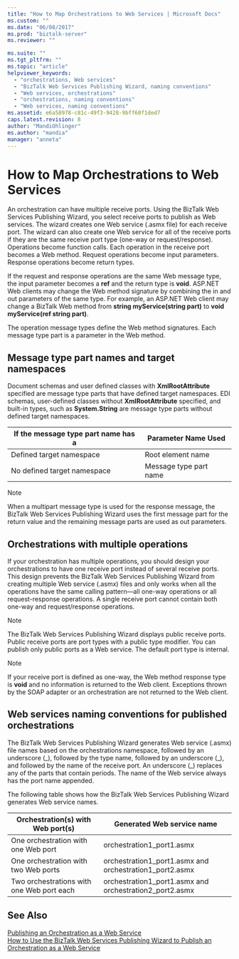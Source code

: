 ```yaml
---
title: "How to Map Orchestrations to Web Services | Microsoft Docs"
ms.custom: ""
ms.date: "06/08/2017"
ms.prod: "biztalk-server"
ms.reviewer: ""

ms.suite: ""
ms.tgt_pltfrm: ""
ms.topic: "article"
helpviewer_keywords: 
  - "orchestrations, Web services"
  - "BizTalk Web Services Publishing Wizard, naming conventions"
  - "Web services, orchestrations"
  - "orchestrations, naming conventions"
  - "Web services, naming conventions"
ms.assetid: e6a58978-c81c-49f3-9428-9bff60f1ded7
caps.latest.revision: 8
author: "MandiOhlinger"
ms.author: "mandia"
manager: "anneta"
---
```

# How to Map Orchestrations to Web Services
An orchestration can have multiple receive ports. Using the BizTalk Web Services Publishing Wizard, you select receive ports to publish as Web services. The wizard creates one Web service (.asmx file) for each receive port. The wizard can also create one Web service for all of the receive ports if they are the same receive port type (one-way or request/response). Operations become function calls. Each operation in the receive port becomes a Web method. Request operations become input parameters. Response operations become return types.  
  
 If the request and response operations are the same Web message type, the input parameter becomes a **ref** and the return type is **void**. ASP.NET Web clients may change the Web method signature by combining the in and out parameters of the same type. For example, an ASP.NET Web client may change a BizTalk Web method from **string myService(string part)** to **void myService(ref string part)**.  
  
 The operation message types define the Web method signatures. Each message type part is a parameter in the Web method.  
  
## Message type part names and target namespaces  
 Document schemas and user defined classes with **XmlRootAttribute** specified are message type parts that have defined target namespaces. EDI schemas, user-defined classes without **XmlRootAttribute** specified, and built-in types, such as **System.String** are message type parts without defined target namespaces.  
  
|If the message type part name has a|Parameter Name Used|  
|-----------------------------------------|-------------------------|  
|Defined target namespace|Root element name|  
|No defined target namespace|Message type part name|  
  
> [!NOTE]
>  When a multipart message type is used for the response message, the BizTalk Web Services Publishing Wizard uses the first message part for the return value and the remaining message parts are used as out parameters.  
  
## Orchestrations with multiple operations  
 If your orchestration has multiple operations, you should design your orchestrations to have one receive port instead of several receive ports. This design prevents the BizTalk Web Services Publishing Wizard from creating multiple Web service (.asmx) files and only works when all the operations have the same calling pattern—all one-way operations or all request-response operations. A single receive port cannot contain both one-way and request/response operations.  
  
> [!NOTE]
>  The BizTalk Web Services Publishing Wizard displays public receive ports. Public receive ports are port types with a public type modifier. You can publish only public ports as a Web service. The default port type is internal.  
  
> [!NOTE]
>  If your receive port is defined as one-way, the Web method response type is **void** and no information is returned to the Web client. Exceptions thrown by the SOAP adapter or an orchestration are not returned to the Web client.  
  
## Web services naming conventions for published orchestrations  
 The BizTalk Web Services Publishing Wizard generates Web service (.asmx) file names based on the orchestrations namespace, followed by an underscore (_), followed by the type name, followed by an underscore (\_), and followed by the name of the receive port. An underscore (\_) replaces any of the parts that contain periods. The name of the Web service always has the port name appended.  
  
 The following table shows how the BizTalk Web Services Publishing Wizard generates Web service names.  
  
|Orchestration(s) with Web port(s)|Generated Web service name|  
|-------------------------------------------|--------------------------------|  
|One orchestration with one Web port|orchestration1_port1.asmx|  
|One orchestration with two Web ports|orchestration1_port1.asmx and orchestration1_port2.asmx|  
|Two orchestrations with one Web port each|orchestration1_port1.asmx and orchestration2_port2.asmx|  
  
## See Also  
 [Publishing an Orchestration as a Web Service](../core/publishing-an-orchestration-as-a-web-service.md)   
 [How to Use the BizTalk Web Services Publishing Wizard to Publish an Orchestration as a Web Service](../core/publish-orchestration-as-web-service--biztalk-web-services-publishing-wizard.md)